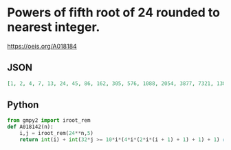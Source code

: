 # Powers of fifth root of 24 rounded to nearest integer\.
https://oeis.org/A018184
## JSON
```JSON
[1, 2, 4, 7, 13, 24, 45, 86, 162, 305, 576, 1088, 2054, 3877, 7321, 13824, 26102, 49285, 93059, 175713, 331776, 626451, 1182849, 2233427, 4217101, 7962624, 15034828, 28388386, 53602242, 101210414, 191102976]
```
## Python
```Python
from gmpy2 import iroot_rem
def A018142(n):
    i,j = iroot_rem(24**n,5)
    return int(i) + int(32*j >= 10*i*(4*i*(2*i*(i + 1) + 1) + 1) + 1) # _Chai Wah Wu_, Aug 18 2016
```
